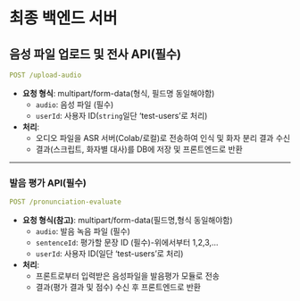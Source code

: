 # 최종 백엔드 서버
## 음성 파일 업로드 및 전사 API(필수)

```yaml
POST /upload-audio
```

- **요청 형식**: multipart/form-data(형식, 필드명 동일해야함)
    - `audio`: 음성 파일 (필수)
    - `userId`: 사용자 ID(`string`일단 ‘test-users’로 처리)
- **처리**:
    - 오디오 파일을 ASR 서버(Colab/로컬)로 전송하여 인식 및 화자 분리 결과 수신
    - 결과(스크립트, 화자별 대사)를 DB에 저장 및 프론트엔드로 반환

--- 
### 발음 평가 API(필수)

```yaml
POST /pronunciation-evaluate
```
- **요청 형식(참고)**: multipart/form-data(필드명,형식 동일해야함)
    - `audio`: 발음 녹음 파일 (필수)
    - `sentenceId`: 평가할 문장 ID (필수)-위에서부터 1,2,3,…
    - `userId`: 사용자 ID(일단 ‘test-users’로 처리)
- **처리**:
    - 프론트로부터 입력받은 음성파일을 발음평가 모듈로 전송
    - 결과(평가 결과 및 점수) 수신 후 프론트엔드로 반환
